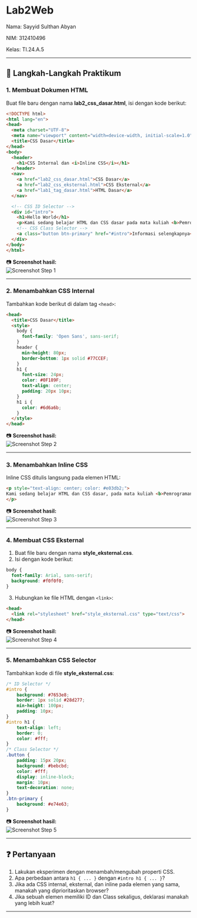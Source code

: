 # Lab2Web
<p>Nama: Sayyid Sulthan Abyan</p>
<p>NIM: 312410496</p>
<p>Kelas: TI.24.A.5</p>

---

## 📝 Langkah-Langkah Praktikum  

### 1. Membuat Dokumen HTML
Buat file baru dengan nama **lab2_css_dasar.html**, isi dengan kode berikut:  

```html
<!DOCTYPE html>
<html lang="en">
<head>
  <meta charset="UTF-8">
  <meta name="viewport" content="width=device-width, initial-scale=1.0">
  <title>CSS Dasar</title>
</head>
<body>
  <header>
    <h1>CSS Internal dan <i>Inline CSS</i></h1>
  </header>
  <nav>
    <a href="lab2_css_dasar.html">CSS Dasar</a>
    <a href="lab2_css_eksternal.html">CSS Eksternal</a>
    <a href="lab1_tag_dasar.html">HTML Dasar</a>
  </nav>

  <!-- CSS ID Selector -->
  <div id="intro">
    <h1>Hello World</h1>
    <p>Kami sedang belajar HTML dan CSS dasar pada mata kuliah <b>Pemrograman Web</b>.</p>
    <!-- CSS Class Selector -->
    <a class="button btn-primary" href="#intro">Informasi selengkapnya</a>
  </div>
</body>
</html>
```

📷 **Screenshot hasil:**  
![Screenshot Step 1](ss1.png)  

---

### 2. Menambahkan CSS Internal
Tambahkan kode berikut di dalam tag `<head>`:  

```html
<head>
  <title>CSS Dasar</title>
  <style>
    body {
      font-family: 'Open Sans', sans-serif;
    }
    header {
      min-height: 80px;
      border-bottom: 1px solid #77CCEF;
    }
    h1 {
      font-size: 24px;
      color: #0F189F;
      text-align: center;
      padding: 20px 10px;
    }
    h1 i {
      color: #6d6a6b;
    }
  </style>
</head>
```

📷 **Screenshot hasil:**  
![Screenshot Step 2](ss2.png)  

---

### 3. Menambahkan Inline CSS
Inline CSS ditulis langsung pada elemen HTML:  

```html
<p style="text-align: center; color: #e03db2;">
Kami sedang belajar HTML dan CSS dasar, pada mata kuliah <b>Pemrograman Web</b> di <i>Universitas Pelita Bangsa</i>. Pelajaran pertama yang kami dapat adalah membuat tampilan web sederhana dalam rangka mengenal tag-tag dasar HTML dan CSS.
</p>
```

📷 **Screenshot hasil:**  
![Screenshot Step 3](ss3.png)  

---

### 4. Membuat CSS Eksternal
1. Buat file baru dengan nama **style_eksternal.css**.  
2. Isi dengan kode berikut:  

```css
body {
  font-family: Arial, sans-serif;
  background: #f0f0f0;
}
```

3. Hubungkan ke file HTML dengan `<link>`:  

```html
<head>
  <link rel="stylesheet" href="style_eksternal.css" type="text/css">
</head>
```

📷 **Screenshot hasil:**  
![Screenshot Step 4](ss4.png)  

---

### 5. Menambahkan CSS Selector
Tambahkan kode di file **style_eksternal.css**:  

```css
/* ID Selector */
#intro {
    background: #7653e8;
    border: 1px solid #28d277;
    min-height: 100px;
    padding: 10px;
}
#intro h1 {
    text-align: left;
    border: 0;
    color: #fff;
}
/* Class Selector */
.button {
    padding: 15px 20px;
    background: #bebcbd;
    color: #fff;
    display: inline-block;
    margin: 10px;
    text-decoration: none;
}
.btn-primary {
    background: #e74e63;
}
```

📷 **Screenshot hasil:**  
![Screenshot Step 5](ss5.png)  

---

## ❓ Pertanyaan
1. Lakukan eksperimen dengan menambah/mengubah properti CSS.  
2. Apa perbedaan antara `h1 { ... }` dengan `#intro h1 { ... }`?  
3. Jika ada CSS internal, eksternal, dan inline pada elemen yang sama, manakah yang diprioritaskan browser?  
4. Jika sebuah elemen memiliki ID dan Class sekaligus, deklarasi manakah yang lebih kuat?  

---
